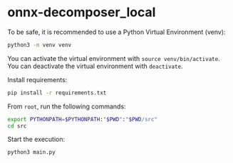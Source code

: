 # onnx-decomposer_local

To be safe, it is recommended to use a Python Virtual Environment (venv):
```bash
python3 -m venv venv
```

You can activate the virtual environment with `source venv/bin/activate`.       
You can deactivate the virtual environment with `deactivate`.

Install requirements:
```bash
pip install -r requirements.txt
```

From `root`, run the following commands:
```bash
export PYTHONPATH=$PYTHONPATH:"$PWD":"$PWD/src"
cd src
```

Start the execution:
```bash
python3 main.py
```
